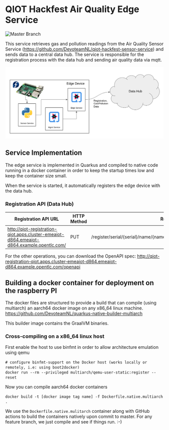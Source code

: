 # QIOT Hackfest Air Quality Edge Service  

![Master Branch](https://github.com/DevoteamNL/qiot-hackfest-edge-service/workflows/Master%20Branch/badge.svg)

This service retrieves gas and pollution readings from the Air Quality Sensor Service (https://github.com/DevoteamNL/qiot-hackfest-sensor-service) and sends data to a central data hub. The service is responsible for the registration process with the data hub and sending air quality data via mqtt. 

![Overview](images/Overview.png)


## Service Implementation

The edge service is implemented in Quarkus and compiled to native code running in a docker container in order to keep the startup times low and keep the container size small.

When the service is started, it automatically registers the edge device with the data hub.

### Registration API (Data Hub)

| Registration API URL | HTTP Method | Resource |
| ---------- | ---------- | ---------- |
| http://qiot-registration-qiot.apps.cluster-emeaiot-d864.emeaiot-d864.example.opentlc.com/ | PUT | /register/serial/{serial}/name/{name}/longitude/{longitude}/latitude/{latitude}|

For the other operations, you can download the OpenAPI spec: http://qiot-registration-qiot.apps.cluster-emeaiot-d864.emeaiot-d864.example.opentlc.com/openapi


## Building a docker container for deployment on the raspberry PI

The docker files are structured to provide a build that can compile (using multiarch) an aarch64 docker image on any x86_64 linux machine. https://github.com/DevoteamNL/quarkus-native-builder-multiarch

This builder image contains the GraalVM binaries.


### Cross-compiling on a x86_64 linux host

First enable the host to use binfmt in order to allow architecture emulation using qemu

``` 
# configure binfmt-support on the Docker host (works locally or remotely, i.e: using boot2docker)
docker run --rm --privileged multiarch/qemu-user-static:register --reset
```

Now you can compile aarch64 docker containers

```
docker build -t [docker image tag name] -f Dockerfile.native.multiarch .
```

We use the `Dockerfile.native.mulitarch` container along with GitHub actions to build the containers natively upon commit to master.
For any feature branch, we just compile and see if things run. :-) 
